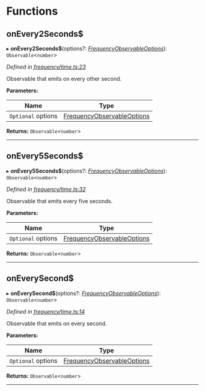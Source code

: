 

# Functions

<a id="onevery2seconds_"></a>

##  onEvery2Seconds$

▸ **onEvery2Seconds$**(options?: *[FrequencyObservableOptions](../interfaces/_types_.frequencyobservableoptions.md)*): `Observable`<`number`>

*Defined in [frequency/time.ts:23](https://github.com/paritytech/js-libs/blob/6116e90/packages/light.js/src/frequency/time.ts#L23)*

Observable that emits on every other second.

**Parameters:**

| Name | Type |
| ------ | ------ |
| `Optional` options | [FrequencyObservableOptions](../interfaces/_types_.frequencyobservableoptions.md) |

**Returns:** `Observable`<`number`>

___
<a id="onevery5seconds_"></a>

##  onEvery5Seconds$

▸ **onEvery5Seconds$**(options?: *[FrequencyObservableOptions](../interfaces/_types_.frequencyobservableoptions.md)*): `Observable`<`number`>

*Defined in [frequency/time.ts:32](https://github.com/paritytech/js-libs/blob/6116e90/packages/light.js/src/frequency/time.ts#L32)*

Observable that emits every five seconds.

**Parameters:**

| Name | Type |
| ------ | ------ |
| `Optional` options | [FrequencyObservableOptions](../interfaces/_types_.frequencyobservableoptions.md) |

**Returns:** `Observable`<`number`>

___
<a id="oneverysecond_"></a>

##  onEverySecond$

▸ **onEverySecond$**(options?: *[FrequencyObservableOptions](../interfaces/_types_.frequencyobservableoptions.md)*): `Observable`<`number`>

*Defined in [frequency/time.ts:14](https://github.com/paritytech/js-libs/blob/6116e90/packages/light.js/src/frequency/time.ts#L14)*

Observable that emits on every second.

**Parameters:**

| Name | Type |
| ------ | ------ |
| `Optional` options | [FrequencyObservableOptions](../interfaces/_types_.frequencyobservableoptions.md) |

**Returns:** `Observable`<`number`>

___

